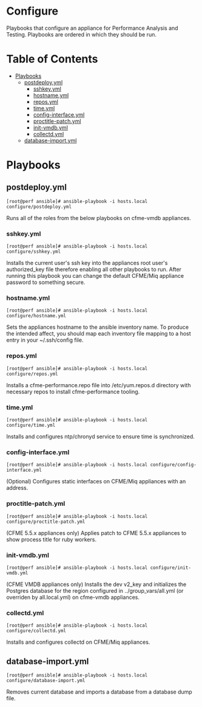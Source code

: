 # Configure

Playbooks that configure an appliance for Performance Analysis and Testing. Playbooks are ordered in which they should be run.

**Table of Contents**
========
- [Playbooks](#playbooks)
  - [postdeploy.yml](#postdeployyml)
    - [sshkey.yml](#sshkeyyml)
    - [hostname.yml](#hostnameyml)
    - [repos.yml](#reposyml)
    - [time.yml](#timeyml)
    - [config-interface.yml](#config-interfaceyml)
    - [proctitle-patch.yml](#proctitle-patchyml)
    - [init-vmdb.yml](#init-vmdbyml)
    - [collectd.yml](#collectdyml)
  - [database-import.yml](#database-importyml)

# Playbooks

## postdeploy.yml
```
[root@perf ansible]# ansible-playbook -i hosts.local configure/postdeploy.yml
```
Runs all of the roles from the below playbooks on cfme-vmdb appliances.

### sshkey.yml
```
[root@perf ansible]# ansible-playbook -i hosts.local configure/sshkey.yml
```
Installs the current user's ssh key into the appliances root user's authorized_key file therefore enabling all other playbooks to run.  After running this playbook you can change the default CFME/Miq appliance password to something secure.

### hostname.yml
```
[root@perf ansible]# ansible-playbook -i hosts.local configure/hostname.yml
```
Sets the appliances hostname to the ansible inventory name.  To produce the intended affect, you should map each inventory file mapping to a host entry in your ~/.ssh/config file.

### repos.yml
```
[root@perf ansible]# ansible-playbook -i hosts.local configure/repos.yml
```
Installs a cfme-performance.repo file into /etc/yum.repos.d directory with necessary repos to install cfme-performance tooling.

### time.yml
```
[root@perf ansible]# ansible-playbook -i hosts.local configure/time.yml
```
Installs and configures ntp/chronyd service to ensure time is synchronized.

### config-interface.yml
```
[root@perf ansible]# ansible-playbook -i hosts.local configure/config-interface.yml
```
(Optional) Configures static interfaces on CFME/Miq appliances with an address.

### proctitle-patch.yml
```
[root@perf ansible]# ansible-playbook -i hosts.local configure/proctitle-patch.yml
```
(CFME 5.5.x appliances only) Applies patch to CFME 5.5.x appliances to show process title for ruby workers.

### init-vmdb.yml
```
[root@perf ansible]# ansible-playbook -i hosts.local configure/init-vmdb.yml
```
(CFME VMDB appliances only) Installs the dev v2_key and initializes the Postgres database for the region configured in ../group_vars/all.yml (or overriden by all.local.yml) on cfme-vmdb appliances.

### collectd.yml
```
[root@perf ansible]# ansible-playbook -i hosts.local configure/collectd.yml
```
Installs and configures collectd on CFME/Miq appliances.

## database-import.yml
```
[root@perf ansible]# ansible-playbook -i hosts.local configure/database-import.yml
```
Removes current database and imports a database from a database dump file.
